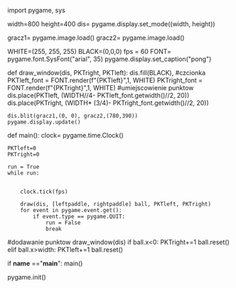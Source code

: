 import pygame, sys

width=800
height=400
dis= pygame.display.set_mode((width, height))


gracz1= pygame.image.load()
gracz2= pygame.image.load()

WHITE=(255, 255, 255)
BLACK=(0,0,0)
fps = 60
FONT= pygame.font.SysFont("arial", 35)
pygame.display.set_caption("pong")

def draw_window(dis, PKTright, PKTleft):
    dis.fill(BLACK),
#czcionka
    PKTleft_font = FONT.render(f"{PKTleft}",1, WHITE)
    PKTright_font = FONT.render(f"{PKTright}",1, WHITE)
#umiejscowienie punktow
    dis.place(PKTleft, (WIDTH//4- PKTleft_font.getwidth()//2, 20))
    dis.place(PKTright, (WIDTH* (3/4)- PKTright_font.getwidth()//2, 20))

    dis.blit(gracz1,(0, 0), gracz2,(780,390))
    pygame.display.update()



def main():
    clock= pygame.time.Clock()

    PKTleft=0
    PKTright=0

    run = True
    while run:

        
        clock.tick(fps)

        draw(dis, [leftpaddle, rightpaddle] ball, PKTleft, PKTright)
        for event in pygame.event.get():
            if event.type == pygame.QUIT:
                run = False
                break
#dodawanie punktow 
        draw_window(dis)
     if ball.x<0:
         PKTright+=1
         ball.reset()
    elif ball.x>width:
        PKTleft+=1
        ball.reset()




if __name__ =="__main__":
    main()

pygame.init()

